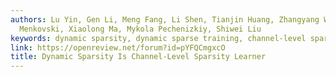 ```yaml
---
authors: Lu Yin, Gen Li, Meng Fang, Li Shen, Tianjin Huang, Zhangyang Wang, Vlado
  Menkovski, Xiaolong Ma, Mykola Pechenizkiy, Shiwei Liu
keywords: dynamic sparsity, dynamic sparse training, channel-level sparsity
link: https://openreview.net/forum?id=pYFQCmgxcO
title: Dynamic Sparsity Is Channel-Level Sparsity Learner
---
```

